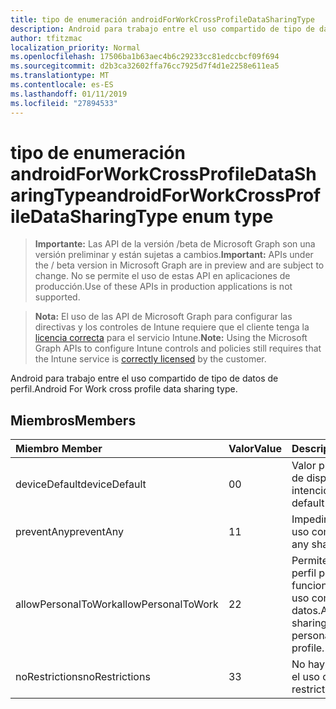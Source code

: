 ```yaml
---
title: tipo de enumeración androidForWorkCrossProfileDataSharingType
description: Android para trabajo entre el uso compartido de tipo de datos de perfil.
author: tfitzmac
localization_priority: Normal
ms.openlocfilehash: 17506ba1b63aec4b6c29233cc81edccbcf09f694
ms.sourcegitcommit: d2b3ca32602ffa76cc7925d7f4d1e2258e611ea5
ms.translationtype: MT
ms.contentlocale: es-ES
ms.lasthandoff: 01/11/2019
ms.locfileid: "27894533"
---
```

# <a name="androidforworkcrossprofiledatasharingtype-enum-type"></a><span data-ttu-id="fbdd1-103">tipo de enumeración androidForWorkCrossProfileDataSharingType</span><span class="sxs-lookup"><span data-stu-id="fbdd1-103">androidForWorkCrossProfileDataSharingType enum type</span></span>

> <span data-ttu-id="fbdd1-104">**Importante:** Las API de la versión /beta de Microsoft Graph son una versión preliminar y están sujetas a cambios.</span><span class="sxs-lookup"><span data-stu-id="fbdd1-104">**Important:** APIs under the / beta version in Microsoft Graph are in preview and are subject to change.</span></span> <span data-ttu-id="fbdd1-105">No se permite el uso de estas API en aplicaciones de producción.</span><span class="sxs-lookup"><span data-stu-id="fbdd1-105">Use of these APIs in production applications is not supported.</span></span>

> <span data-ttu-id="fbdd1-106">**Nota:** El uso de las API de Microsoft Graph para configurar las directivas y los controles de Intune requiere que el cliente tenga la [licencia correcta](https://go.microsoft.com/fwlink/?linkid=839381) para el servicio Intune.</span><span class="sxs-lookup"><span data-stu-id="fbdd1-106">**Note:** Using the Microsoft Graph APIs to configure Intune controls and policies still requires that the Intune service is [correctly licensed](https://go.microsoft.com/fwlink/?linkid=839381) by the customer.</span></span>

<span data-ttu-id="fbdd1-107">Android para trabajo entre el uso compartido de tipo de datos de perfil.</span><span class="sxs-lookup"><span data-stu-id="fbdd1-107">Android For Work cross profile data sharing type.</span></span>
## <a name="members"></a><span data-ttu-id="fbdd1-108">Miembros</span><span class="sxs-lookup"><span data-stu-id="fbdd1-108">Members</span></span>
|<span data-ttu-id="fbdd1-109">Miembro	</span><span class="sxs-lookup"><span data-stu-id="fbdd1-109">Member</span></span>|<span data-ttu-id="fbdd1-110">Valor</span><span class="sxs-lookup"><span data-stu-id="fbdd1-110">Value</span></span>|<span data-ttu-id="fbdd1-111">Description</span><span class="sxs-lookup"><span data-stu-id="fbdd1-111">Description</span></span>|
|:---|:---|:---|
|<span data-ttu-id="fbdd1-112">deviceDefault</span><span class="sxs-lookup"><span data-stu-id="fbdd1-112">deviceDefault</span></span>|<span data-ttu-id="fbdd1-113">0</span><span class="sxs-lookup"><span data-stu-id="fbdd1-113">0</span></span>|<span data-ttu-id="fbdd1-114">Valor predeterminado de dispositivo, sin intención.</span><span class="sxs-lookup"><span data-stu-id="fbdd1-114">Device default value, no intent.</span></span>|
|<span data-ttu-id="fbdd1-115">preventAny</span><span class="sxs-lookup"><span data-stu-id="fbdd1-115">preventAny</span></span>|<span data-ttu-id="fbdd1-116">1</span><span class="sxs-lookup"><span data-stu-id="fbdd1-116">1</span></span>|<span data-ttu-id="fbdd1-117">Impedir que cualquier uso compartido.</span><span class="sxs-lookup"><span data-stu-id="fbdd1-117">Prevent any sharing.</span></span>|
|<span data-ttu-id="fbdd1-118">allowPersonalToWork</span><span class="sxs-lookup"><span data-stu-id="fbdd1-118">allowPersonalToWork</span></span>|<span data-ttu-id="fbdd1-119">2</span><span class="sxs-lookup"><span data-stu-id="fbdd1-119">2</span></span>|<span data-ttu-id="fbdd1-120">Permiten la solicitud de perfil personal para que funcione el perfil de uso compartido de datos.</span><span class="sxs-lookup"><span data-stu-id="fbdd1-120">Allow data sharing request from personal profile to work profile.</span></span>|
|<span data-ttu-id="fbdd1-121">noRestrictions</span><span class="sxs-lookup"><span data-stu-id="fbdd1-121">noRestrictions</span></span>|<span data-ttu-id="fbdd1-122">3</span><span class="sxs-lookup"><span data-stu-id="fbdd1-122">3</span></span>|<span data-ttu-id="fbdd1-123">No hay restricciones en el uso compartido.</span><span class="sxs-lookup"><span data-stu-id="fbdd1-123">No restrictions on sharing.</span></span>|





